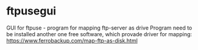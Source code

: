 # ftpusegui
GUI for ftpuse - program for mapping ftp-server as drive
Program need to be installed another one free software, which provade driver for mapping: https://www.ferrobackup.com/map-ftp-as-disk.html
